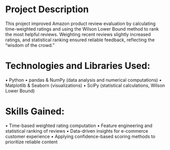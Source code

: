 # Project Description 
This project improved Amazon product review evaluation by calculating time-weighted ratings and using the Wilson Lower Bound method to rank the most helpful reviews. Weighting recent reviews slightly increased ratings, and statistical ranking ensured reliable feedback, reflecting the “wisdom of the crowd.”

# Technologies and Libraries Used:
•	Python
•	pandas & NumPy (data analysis and numerical computations)
•	Matplotlib & Seaborn (visualizations)
•	SciPy (statistical calculations, Wilson Lower Bound)

# Skills Gained:
•	Time-based weighted rating computation
•	Feature engineering and statistical ranking of reviews
•	Data-driven insights for e-commerce customer experience
•	Applying confidence-based scoring methods to prioritize reliable content
